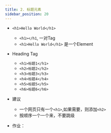 ```yaml
---
title: 2. 标题元素
sidebar_position: 20
---
```



 - `<h1>Hello World</h1>`
    - `<h1></h1`, 一对Tag
    - `<h1>Hello World</h1>` 是一个Element

- Heading Tag
    - `<h1>标题1</h1>`
    - `<h2>标题2</h2>`
    - `<h3>标题3</h3>`
    - `<h4>标题4</h4>`
    - `<h5>标题5</h5>`
    - `<h6>标题6</h6>`


- 建议
    - 一个网页只有一个`<h1>`,如果需要，则添加`<h2>`
    - 按顺序一个一个来，不要跳级


- 作业：

